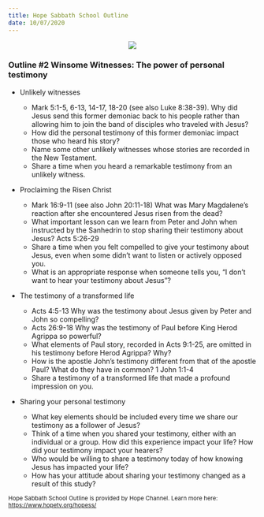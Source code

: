 ```yaml
---
title: Hope Sabbath School Outline
date: 10/07/2020
---
```


<center><img src="https://sabbath-school.adventech.io/api/v1/images/misc/hope-ss-logo.jpg" /></center>

### Outline #2  Winsome Witnesses: The power of personal testimony

*  Unlikely witnesses
	* Mark 5:1-5, 6-13, 14-17, 18-20 (see also Luke 8:38-39). Why did Jesus send this former demoniac back to his people rather than allowing him to join the band of disciples who traveled with Jesus?
	* How did the personal testimony of this former demoniac impact those who heard his story?
	* Name some other unlikely witnesses whose stories are recorded in the New Testament.
	* Share a time when you heard a remarkable testimony from an unlikely witness.

*  Proclaiming the Risen Christ
	* Mark 16:9-11 (see also John 20:11-18) What was Mary Magdalene’s reaction after she encountered Jesus risen from the dead?
	* What important lesson can we learn from Peter and John when instructed by the Sanhedrin to stop sharing their testimony about Jesus? Acts 5:26-29
	* Share a time when you felt compelled to give your testimony about Jesus, even when some didn’t want to listen or actively opposed you.
	* What is an appropriate response when someone tells you, “I don’t want to hear your testimony about Jesus”?

*  The testimony of a transformed life
	* Acts 4:5-13 Why was the testimony about Jesus given by Peter and John so compelling?
	* Acts 26:9-18 Why was the testimony of Paul before King Herod Agrippa so powerful?
	* What elements of Paul story, recorded in Acts 9:1-25, are omitted in his testimony before Herod Agrippa? Why?
	* How is the apostle John’s testimony different from that of the apostle Paul? What do they have in common? 1 John 1:1-4
	* Share a testimony of a transformed life that made a profound impression on you.

*  Sharing your personal testimony
	* What key elements should be included every time we share our testimony as a follower of Jesus?
	* Think of a time when you shared your testimony, either with an individual or a group.  How did this experience impact your life?  How did your testimony impact your hearers?
	* Who would be willing to share a testimony today of how knowing Jesus has impacted your life?
	* How has your attitude about sharing your testimony changed as a result of this study?


<small>Hope Sabbath School Outline is provided by Hope Channel. Learn more here: https://www.hopetv.org/hopess/</small>